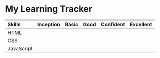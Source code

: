 My Learning Tracker
===================




| Skills        | Inception    | Basic        | Good         | Confident    | Excellent    |
| :------------ | :----------: | :----------: | :----------: | :----------: | :----------: |
| HTML          |              |              |              |              |              |
| CSS           |              |              |              |              |              |
| JavaScript    |              |              |              |              |              |
 

